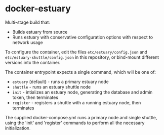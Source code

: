 # docker-estuary

Multi-stage build that:

* Builds estuary from source
* Runs estuary with conservative configuration options with respect to network usage

To configure the container, edit the files `etc/estuary/config.json` and `etc/estuary-shuttle/config.json` in this repository, or bind-mount different versions into the container.

The container entrypoint expects a single command, which will be one of:

* `estuary` (default) - runs a primary estuary node
* `shuttle` - runs an estuary shuttle node
* `init` - intializes an estuary node, generating the database and admin token, then terminates
* `register` - registers a shuttle with a running estuary node, then terminates

The supplied docker-compose.yml runs a primary node and single shuttle, using the 'init' and 'register' commands to perform all the necessary initialization.






